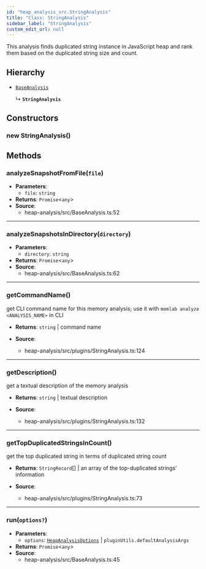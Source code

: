 ```yaml
---
id: "heap_analysis_src.StringAnalysis"
title: "Class: StringAnalysis"
sidebar_label: "StringAnalysis"
custom_edit_url: null
---
```


This analysis finds duplicated string instance in JavaScript heap
and rank them based on the duplicated string size and count.

## Hierarchy

- [`BaseAnalysis`](heap_analysis_src.BaseAnalysis.md)

  ↳ **`StringAnalysis`**

## Constructors

### <a id="new stringanalysis"></a>**new StringAnalysis**()

## Methods

### <a id="analyzesnapshotfromfile"></a>**analyzeSnapshotFromFile**(`file`)

 * **Parameters**:
    * `file`: `string`
 * **Returns**: `Promise`<`any`\>
 * **Source**:
    * heap-analysis/src/BaseAnalysis.ts:52

___

### <a id="analyzesnapshotsindirectory"></a>**analyzeSnapshotsInDirectory**(`directory`)

 * **Parameters**:
    * `directory`: `string`
 * **Returns**: `Promise`<`any`\>
 * **Source**:
    * heap-analysis/src/BaseAnalysis.ts:62

___

### <a id="getcommandname"></a>**getCommandName**()

get CLI command name for this memory analysis;
use it with `memlab analyze <ANALYSIS_NAME>` in CLI

 * **Returns**: `string` | command name

 * **Source**:
    * heap-analysis/src/plugins/StringAnalysis.ts:124

___

### <a id="getdescription"></a>**getDescription**()

get a textual description of the memory analysis

 * **Returns**: `string` | textual description

 * **Source**:
    * heap-analysis/src/plugins/StringAnalysis.ts:132

___

### <a id="gettopduplicatedstringsincount"></a>**getTopDuplicatedStringsInCount**()

get the top duplicated string in terms of duplicated string count

 * **Returns**: `StringRecord`[] | an array of the top-duplicated strings' information

 * **Source**:
    * heap-analysis/src/plugins/StringAnalysis.ts:73

___

### <a id="run"></a>**run**(`options?`)

 * **Parameters**:
    * `options`: [`HeapAnalysisOptions`](../modules/heap_analysis_src.md#heapanalysisoptions) | `pluginUtils.defaultAnalysisArgs`
 * **Returns**: `Promise`<`any`\>
 * **Source**:
    * heap-analysis/src/BaseAnalysis.ts:45
